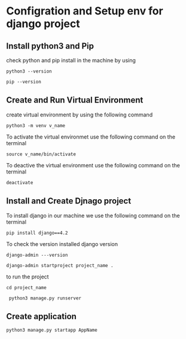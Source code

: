# Configration and Setup  env for django project

## Install python3 and Pip
check python and pip install in the machine by using 

`python3 --version`

`pip --version`


## Create and Run Virtual Environment
create virtual environment by using the following command

`python3 -m venv v_name`

To activate the virtual environmet use the following command on the terminal

`source v_name/bin/activate`

To deactive the virtual environment use the following command on the terminal

`deactivate`


## Install and Create Djnago project 
To install django in our machine we use the following command on the terminal

 `pip install django==4.2`

 To check the version installed django version

 `django-admin ---version`

 `django-admin startproject project_name .`

 to run the project 
 
 `cd project_name`

` python3 manage.py runserver`


## Create application
`python3 manage.py startapp AppName`